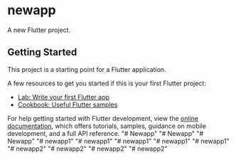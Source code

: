 # newapp

A new Flutter project.

## Getting Started

This project is a starting point for a Flutter application.

A few resources to get you started if this is your first Flutter project:

- [Lab: Write your first Flutter app](https://docs.flutter.dev/get-started/codelab)
- [Cookbook: Useful Flutter samples](https://docs.flutter.dev/cookbook)

For help getting started with Flutter development, view the
[online documentation](https://docs.flutter.dev/), which offers tutorials,
samples, guidance on mobile development, and a full API reference.
"# Newapp" 
"# Newapp" 
"# Newapp" 
"# newapp1" 
"# newapp1" 
"# newapp1" 
"# newapp1" 
"# newapp1" 
"# newapp2" 
"# newapp2" 
"# newapp2" 
"# newapp2" 
